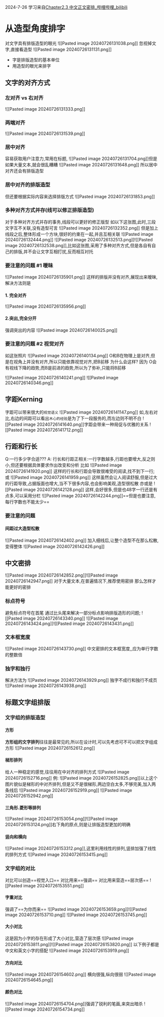2024-7-26
学习来自[Chapter2.3 中文正文密排_哔哩哔哩_bilibili](https://www.bilibili.com/video/BV19d4y1n72n/?p=5&spm_id_from=333.880.my_history.page.click&vd_source=30c5e78b65f0821d46fd06f4e6c729a4)
# 从造型角度排字

对文字具有排版造型的眼光
![[Pasted image 20240726131038.png]]
忽视掉文字,直接看造型
![[Pasted image 20240726131131.png]]
- 字是排版造型的基本单位
- 用造型的眼光来排字
## 文字的对齐方式
### 左对齐 vs 右对齐
![[Pasted image 20240726131333.png]]
### 两端对齐
![[Pasted image 20240726131539.png]]
### 居中对齐
容易获取用户注意力,常用在标题,
![[Pasted image 20240726131704.png]]但是如果大量文本,就会很乱糟糟
![[Pasted image 20240726131648.png]]
所以居中对齐还会有排版造型
### 居中对齐的排版造型
但还要根据实际内容来选择排版方式
![[Pasted image 20240726131853.png]]
### 多种对齐方式并存(线可以修正排版造型)
对于多种对齐方式并存的事务,线段可以更好的修正版型
如以下这张图,此时,三段文字互不关联,没有造型可言
![[Pasted image 20240726132352.png]]
但是加上线段之后,整体形成一个方块,很好的约束在一起,并且互相关联
![[Pasted image 20240726132444.png]]
![[Pasted image 20240726132513.png]]![[Pasted image 20240726132538.png]],比如这张图,采用了多种对齐方式,但是各自有自己的排版,并不会让文字互相打扰,反而相互衬托
### 要注意的问题 #1 暧昧
![[Pasted image 20240726135901.png]]
这样的排版并没有对齐,展现出来暧昧,解决方法则是
#### 1. 完全对齐
![[Pasted image 20240726135956.png]]
#### 2.突出,完全分开
强调突出的内容
![[Pasted image 20240726140025.png]]
### 要注意的问题 #2 视觉对齐
如这张照片
![[Pasted image 20240726140134.png]]
O和B在物理上是对齐,但是在视角上并没有对齐,所以只能依靠视觉对齐,把B前移
为什么会这样?
因为 O会有视线下降的趋势,而B是前进的趋势,所以为了弥补,只能将B前移

![[Pasted image 20240726140241.png]]
![[Pasted image 20240726140346.png]]
## 字距Kerning
字距可以带来很大的`视觉语义`
![[Pasted image 20240726141147.png]]
如,左右对比,右边的间距可以看出`木心的经验`是为了下一段服务的,而左边则不明不白
![[Pasted image 20240726141640.png]]字距会带来一种局促与优雅的关系
![[Pasted image 20240726141712.png]]
## 行距和行长
Q:一行多少字合适???
A: 行长和行距正相关:一行字数越多,行距也要增大,反之则小,但还要根据具体要求作出改变和分析
比如
![[Pasted image 20240726141920.png]]
这样的行长和行距会导致很难受的阅读,找不到下一行;
或
![[Pasted image 20240726141959.png]]
这样虽然会让人阅读舒服,但是过大的行距导致,占据版面也增大,当不下很多内容,也会影响美观,造型很松散
亦或是
![[Pasted image 20240726142128.png]]
这样,会好很多,但是也48字一行还是有点多,可以采用分栏
![[Pasted image 20240726142244.png]]==但是也要注意,每行字数也不能太少==
### 要注意的问题
#### 间距过大造型松散
![[Pasted image 20240726142402.png]]
加入细线后,让整个造型不在那么松散,变得整体
![[Pasted image 20240726142426.png]]
## 中文密排
![[Pasted image 20240726142852.png]]![[Pasted image 20240726142947.png]]
对于大量文本,在普遍情况下,推荐使用密排
那么怎样才能更好的密排
### 标点符号
避免标点符号在首尾
通过比头尾来解决一部分标点影响排版造形的问题;
![[Pasted image 20240726143340.png]] ![[Pasted image 20240726143424.png]]![[Pasted image 20240726143431.png]]
### 文本框宽度
![[Pasted image 20240726143730.png]]
中文密排的文本框宽度,,应为单行字数的整数倍
### 独字和独行
解决方法为
![[Pasted image 20240726143929.png]]
独字不成行和独行不成页
![[Pasted image 20240726143938.png]]
## 标题文字组排版
### 文字组的排版造型
#### 方形
**方形组的文字排列**往往是最常见的,所以在设计时,可以先考虑可不可以把文字组成方形
![[Pasted image 20240726152612.png]]
#### **梯形排列**
给人一种稳定的感觉,往往用在中对齐的排列方式
![[Pasted image 20240726152716.png]]
例:
![[Pasted image 20240726152825.png]]以上这个图片貌似是梯形的中对齐排列,但是又不是很梯形,两边空白太多,不够完美,加入两条线后
![[Pasted image 20240726152919.png]]
![[Pasted image 20240726152942.png]]
#### **三角形.菱形等排列**
![[Pasted image 20240726153054.png]]![[Pasted image 20240726153124.png]]右下角的原点,则是让排版造型更加的明确
#### **竖向和横向**
![[Pasted image 20240726153312.png]],这里利用线性的排列,竖排加强了线性的排列方式
![[Pasted image 20240726153415.png]]
### 文字组的对比
对比可以创造==视觉入口==
对比用来==强调==
对比用来营造==层次感==
![[Pasted image 20240726153551.png]]
#### 字重对比
强调了==为你而来==
![[Pasted image 20240726153659.png]]![[Pasted image 20240726153710.png]]
![[Pasted image 20240726153745.png]]
#### 大小对比
这是因为小字的存在形成了大小对比,营造了层次感
![[Pasted image 20240726153811.png]]![[Pasted image 20240726153820.png]]
以下例子都是中文和英文小字的搭配
![[Pasted image 20240726153919.png]]
#### 方向对比
![[Pasted image 20240726154602.png]]
横向很强,纵向很弱
![[Pasted image 20240726154645.png]]
#### 颜色对比
![[Pasted image 20240726154704.png]]强调了锐利的笔画,来突出暗杀
![[Pasted image 20240726154734.png]]
